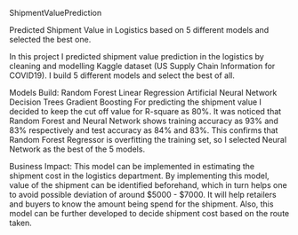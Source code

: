 ShipmentValuePrediction

Predicted Shipment Value in Logistics based on 5 different models and selected the best one.

In this project I predicted shipment value prediction in the logistics by cleaning and modelling Kaggle dataset (US Supply Chain Information for COVID19). I build 5 different models and select the best of all.

Models Build:
Random Forest
Linear Regression
Artificial Neural Network
Decision Trees
Gradient Boosting
For predicting the shipment value I decided to keep the cut off value for R-square as 80%. It was noticed that Random Forest and Neural Network shows training accuracy as 93% and 83% respectively and test accuracy as 84% and 83%. This confirms that Random Forest Regressor is overfitting the training set, so I selected Neural Network as the best of the 5 models.

Business Impact:
This model can be implemented in estimating the shipment cost in the logistics department. By implementing this model, value of the shipment can be identified beforehand, which in turn helps one to avoid possible deviation of around $5000 - $7000. It will help retailers and buyers to know the amount being spend for the shipment. Also, this model can be further developed to decide shipment cost based on the route taken.
